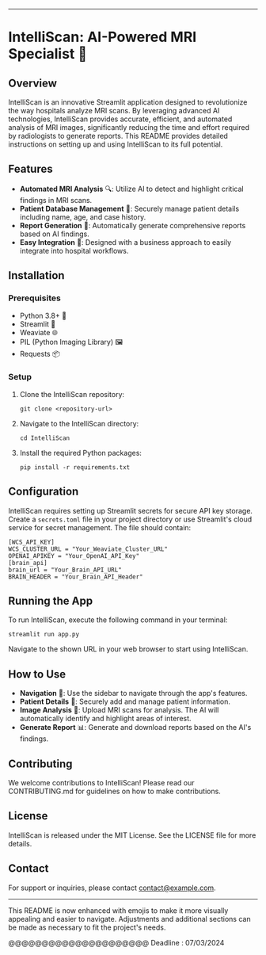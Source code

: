 
---

# IntelliScan: AI-Powered MRI Specialist 🧠

## Overview
IntelliScan is an innovative Streamlit application designed to revolutionize the way hospitals analyze MRI scans. By leveraging advanced AI technologies, IntelliScan provides accurate, efficient, and automated analysis of MRI images, significantly reducing the time and effort required by radiologists to generate reports. This README provides detailed instructions on setting up and using IntelliScan to its full potential.

## Features
- **Automated MRI Analysis** 🔍: Utilize AI to detect and highlight critical findings in MRI scans.
- **Patient Database Management** 📇: Securely manage patient details including name, age, and case history.
- **Report Generation** 📝: Automatically generate comprehensive reports based on AI findings.
- **Easy Integration** 💼: Designed with a business approach to easily integrate into hospital workflows.

## Installation

### Prerequisites
- Python 3.8+ 🐍
- Streamlit 🎈
- Weaviate 🌐
- PIL (Python Imaging Library) 🖼️
- Requests 📦

### Setup
1. Clone the IntelliScan repository:
   ```
   git clone <repository-url>
   ```
2. Navigate to the IntelliScan directory:
   ```
   cd IntelliScan
   ```
3. Install the required Python packages:
   ```
   pip install -r requirements.txt
   ```

## Configuration
IntelliScan requires setting up Streamlit secrets for secure API key storage. Create a `secrets.toml` file in your project directory or use Streamlit's cloud service for secret management. The file should contain:
```
[WCS_API_KEY]
WCS_CLUSTER_URL = "Your_Weaviate_Cluster_URL"
OPENAI_APIKEY = "Your_OpenAI_API_Key"
[brain_api]
brain_url = "Your_Brain_API_URL"
BRAIN_HEADER = "Your_Brain_API_Header"
```

## Running the App
To run IntelliScan, execute the following command in your terminal:
```
streamlit run app.py
```
Navigate to the shown URL in your web browser to start using IntelliScan.

## How to Use
- **Navigation** 🧭: Use the sidebar to navigate through the app's features.
- **Patient Details** 📝: Securely add and manage patient information.
- **Image Analysis** 🔬: Upload MRI scans for analysis. The AI will automatically identify and highlight areas of interest.
- **Generate Report** 📊: Generate and download reports based on the AI's findings.

## Contributing
We welcome contributions to IntelliScan! Please read our CONTRIBUTING.md for guidelines on how to make contributions.

## License
IntelliScan is released under the MIT License. See the LICENSE file for more details.

## Contact
For support or inquiries, please contact [contact@example.com](mailto:contact@example.com).

---

This README is now enhanced with emojis to make it more visually appealing and easier to navigate. Adjustments and additional sections can be made as necessary to fit the project's needs.
















@@@@@@@@@@@@@@@@@@@@@
Deadline : 07/03/2024
